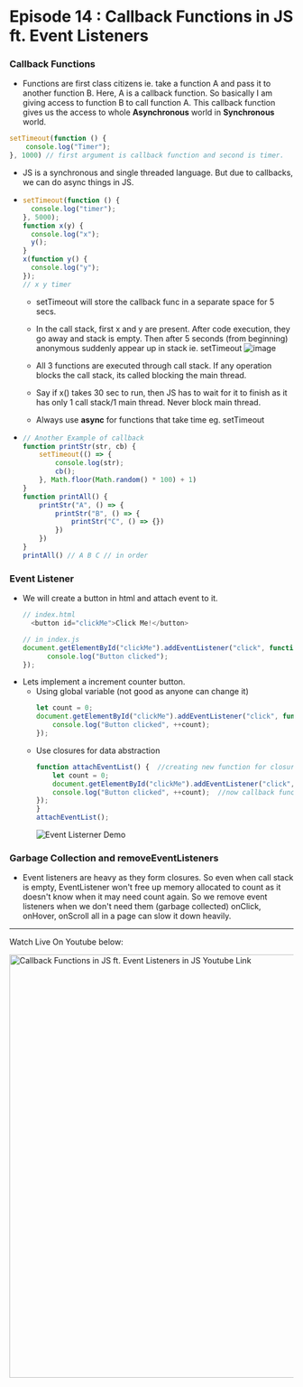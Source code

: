 # Episode 14 : Callback Functions in JS ft. Event Listeners

### Callback Functions
* Functions are first class citizens ie. take a function A and pass it to another function B. Here, A is a callback function. So basically I am giving access to function B to call function A. This callback function gives us the access to whole **Asynchronous** world in **Synchronous** world.
```js
setTimeout(function () {
    console.log("Timer");
}, 1000) // first argument is callback function and second is timer.
```

* JS is a synchronous and single threaded language. But due to callbacks, we can do async things in JS.

* ```js
  setTimeout(function () {
    console.log("timer");
  }, 5000);
  function x(y) {
    console.log("x");
    y();
  }
  x(function y() {
    console.log("y");
  });
  // x y timer
  ```
  * setTimeout will store the callback func in a separate space for 5 secs.
  * In the call stack, first x and y are present. After code execution, they go away and stack is empty. Then after 5 seconds (from beginning) anonymous suddenly appear up in stack ie. setTimeout
  ![image](https://github.com/Rahul-0108/namaste-javascript-notes/assets/53996840/7131ff6b-4dff-45d4-a90b-1c363c7c2ee9)

  * All 3 functions are executed through call stack. If any operation blocks the call stack, its called blocking the main thread.
  * Say if x() takes 30 sec to run, then JS has to wait for it to finish as it has only 1 call stack/1 main thread. Never block main thread.
  * Always use **async** for functions that take time eg. setTimeout

* ```js
  // Another Example of callback
  function printStr(str, cb) {
      setTimeout(() => {
          console.log(str);
          cb();
      }, Math.floor(Math.random() * 100) + 1)
  }
  function printAll() {
      printStr("A", () => {
          printStr("B", () => {
              printStr("C", () => {})
          })
      })
  }
  printAll() // A B C // in order
  ```
### Event Listener
* We will create a button in html and attach event to it.
  ```js
  // index.html
    <button id="clickMe">Click Me!</button>

  // in index.js
  document.getElementById("clickMe").addEventListener("click", function xyz(){ //when event click occurs, this callback function (xyz) is called into callstack
        console.log("Button clicked");
  });
  ```
* Lets implement a increment counter button. 
    - Using global variable (not good as anyone can change it)
        ```js
        let count = 0;
        document.getElementById("clickMe").addEventListener("click", function xyz(){ 
            console.log("Button clicked", ++count);
        });
        ```
    - Use closures for data abstraction
        ```js
        function attachEventList() {  //creating new function for closure
            let count = 0;
            document.getElementById("clickMe").addEventListener("click", function xyz(){ 
            console.log("Button clicked", ++count);  //now callback function forms closure with outer scope(count)
        });
        }
        attachEventList();
        ```
        ![Event Listerner Demo](/assets/event.jpg)

### Garbage Collection and removeEventListeners

* Event listeners are heavy as they form closures. So even when call stack is empty, EventListener won't free up memory allocated to count as it doesn't know when it may need count again. So we remove event listeners when we don't need them (garbage collected) onClick, onHover, onScroll all in a page can slow it down heavily.

<hr>

Watch Live On Youtube below:

<a href="https://www.youtube.com/watch?v=btj35dh3_U8&ab_channel=AkshaySaini" target="_blank"><img src="https://img.youtube.com/vi/btj35dh3_U8/0.jpg" width="750"
alt="Callback Functions in JS ft. Event Listeners in JS Youtube Link"/></a>
